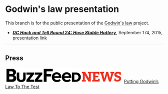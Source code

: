 # Godwin's law presentation

This branch is for the public presentation of the [Godwin's law](http://thoppe.github.io/godwins_law/#/) project.

+ ***[DC Hack and Tell Round 24: Hose Stable Hattery](http://www.meetup.com/DC-Hack-and-Tell/events/220231779/)***, September 174, 2015, [presentation link](http://thoppe.github.io/godwins_law/#/)

---------------
## Press

![BuzzFeed News](images/BuzzFeed_logo.png) [Putting Godwin’s Law To The Test](http://www.buzzfeed.com/hamzashaban/godwins-law-is-put-to-the-test#.tv0b3xNeZ)
